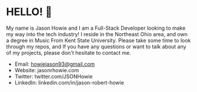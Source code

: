 # HELLO! 👋

My name is Jason Howie and I am a Full-Stack Developer looking to make my way into the tech industry! I reside in the Northeast Ohio area, and own a degree in Music From Kent State University. Please take some time to look through my repos, and If you have any questions or want to talk about any of my projects, please don't hesitate to contact me.

- Email: howiejason93@gmail.com
- Website: jasonrhowie.com
- Twitter: twitter.com/JSONHowie
- LinkedIn: linkedin.com/in/jason-robert-howie